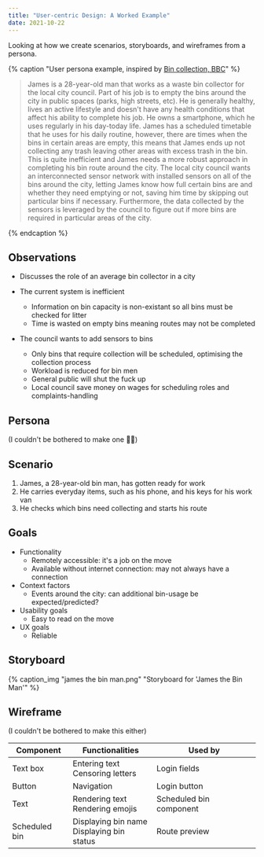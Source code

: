 ```yaml
---
title: "User-centric Design: A Worked Example"
date: 2021-10-22
---
```


Looking at how we create scenarios, storyboards, and wireframes from a persona.

<!-- more -->

{% caption "User persona example, inspired by [Bin collection, BBC](https://www.bbc.co.uk/news/uk-england-47170939)" %}

> James is a 28-year-old man that works as a waste bin collector for the local
> city council. Part of his job is to empty the bins around the city in public
> spaces (parks, high streets, etc). He is generally healthy, lives an active
> lifestyle and doesn't have any health conditions that affect his ability to
> complete his job. He owns a smartphone, which he uses regularly in his
> day-today life. James has a scheduled timetable that he uses for his daily
> routine, however, there are times when the bins in certain areas are empty,
> this means that James ends up not collecting any trash leaving other areas
> with excess trash in the bin. This is quite inefficient and James needs a more
> robust approach in completing his bin route around the city. The local city
> council wants an interconnected sensor network with installed sensors on all
> of the bins around the city, letting James know how full certain bins are and
> whether they need emptying or not, saving him time by skipping out particular
> bins if necessary. Furthermore, the data collected by the sensors is leveraged
> by the council to figure out if more bins are required in particular areas of
> the city.

{% endcaption %}

## Observations

- Discusses the role of an average bin collector in a city
- The current system is inefficient
  - Information on bin capacity is non-existant so all bins must be checked for
    litter
  - Time is wasted on empty bins meaning routes may not be completed
- The council wants to add sensors to bins

  - Only bins that require collection will be scheduled, optimising the
    collection process
  - Workload is reduced for bin men
  - General public will shut the fuck up
  - Local council save money on wages for scheduling roles and
    complaints-handling

## Persona

(I couldn't be bothered to make one 🤷‍♂️)

## Scenario

1. James, a 28-year-old bin man, has gotten ready for work
2. He carries everyday items, such as his phone, and his keys for his work van
3. He checks which bins need collecting and starts his route

## Goals

- Functionality
  - Remotely accessible: it's a job on the move
  - Available without internet connection: may not always have a connection
- Context factors
  - Events around the city: can additional bin-usage be expected/predicted?
- Usability goals
  - Easy to read on the move
- UX goals
  - Reliable

## Storyboard

{% caption_img "james the bin man.png" "Storyboard for 'James the Bin Man'" %}

## Wireframe

(I couldn't be bothered to make this either)

| Component     | Functionalities                                | Used by                 |
| ------------- | ---------------------------------------------- | ----------------------- |
| Text box      | Entering text <br> Censoring letters           | Login fields            |
| Button        | Navigation                                     | Login button            |
| Text          | Rendering text <br> Rendering emojis           | Scheduled bin component |
| Scheduled bin | Displaying bin name <br> Displaying bin status | Route preview           |
